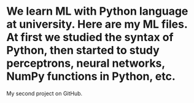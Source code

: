 # We learn ML with Python language at university. Here are my ML files. At first we studied the syntax of Python, then started to study perceptrons, neural networks, NumPy functions in Python, etc.
My second project on GitHub.
